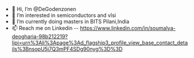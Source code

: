 - 👋 Hi, I’m @DeGodenzonen
- 👀 I’m interested in semiconductors and vlsi
- 🌱 I’m currently doing masters in BITS Pilani,India
- 📫 Reach me on Linkedin -- https://www.linkedin.com/in/soumalya-deogharia-98b212219?lipi=urn%3Ali%3Apage%3Ad_flagship3_profile_view_base_contact_details%3BnsopU5j7Q3mPF4SDg90nyg%3D%3D

<!---
